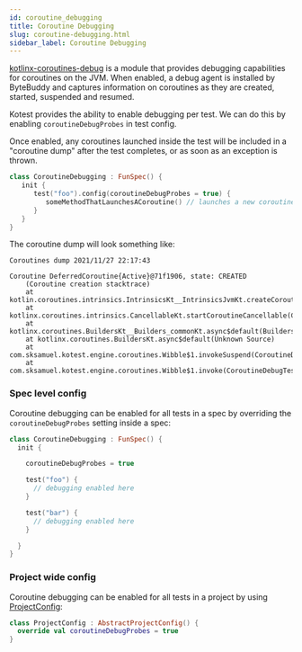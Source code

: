 ```yaml
---
id: coroutine_debugging
title: Coroutine Debugging
slug: coroutine-debugging.html
sidebar_label: Coroutine Debugging
---
```


[kotlinx-coroutines-debug](https://github.com/Kotlin/kotlinx.coroutines/tree/master/kotlinx-coroutines-debug) is a module that provides debugging capabilities for coroutines on the JVM. When enabled, a debug agent
is installed by ByteBuddy and captures information on coroutines as they are created, started, suspended and resumed.

Kotest provides the ability to enable debugging per test. We can do this by enabling `coroutineDebugProbes` in test config.

Once enabled, any coroutines launched inside the test will be included in a "coroutine dump" after the test completes, or as soon
as an exception is thrown.

```kotlin
class CoroutineDebugging : FunSpec() {
   init {
      test("foo").config(coroutineDebugProbes = true) {
         someMethodThatLaunchesACoroutine() // launches a new coroutine
      }
   }
}
```


The coroutine dump will look something like:

```
Coroutines dump 2021/11/27 22:17:43

Coroutine DeferredCoroutine{Active}@71f1906, state: CREATED
	(Coroutine creation stacktrace)
	at kotlin.coroutines.intrinsics.IntrinsicsKt__IntrinsicsJvmKt.createCoroutineUnintercepted(IntrinsicsJvm.kt:122)
	at kotlinx.coroutines.intrinsics.CancellableKt.startCoroutineCancellable(Cancellable.kt:30)
	at kotlinx.coroutines.BuildersKt__Builders_commonKt.async$default(Builders.common.kt:82)
	at kotlinx.coroutines.BuildersKt.async$default(Unknown Source)
	at com.sksamuel.kotest.engine.coroutines.Wibble$1.invokeSuspend(CoroutineDebugTest.kt:37)
	at com.sksamuel.kotest.engine.coroutines.Wibble$1.invoke(CoroutineDebugTest.kt)
```


### Spec level config


Coroutine debugging can be enabled for all tests in a spec by overriding the `coroutineDebugProbes` setting
inside a spec:


```kotlin
class CoroutineDebugging : FunSpec() {
  init {

    coroutineDebugProbes = true

    test("foo") {
      // debugging enabled here
    }

    test("bar") {
      // debugging enabled here
    }

  }
}
```



### Project wide config


Coroutine debugging can be enabled for all tests in a project by using [ProjectConfig](../project_config.md):


```kotlin
class ProjectConfig : AbstractProjectConfig() {
  override val coroutineDebugProbes = true
}
```

